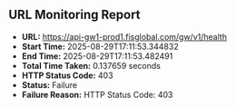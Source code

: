 ## URL Monitoring Report

- **URL:** https://api-gw1-prod1.fisglobal.com/gw/v1/health
- **Start Time:** 2025-08-29T17:11:53.344832
- **End Time:** 2025-08-29T17:11:53.482491
- **Total Time Taken:** 0.137659 seconds
- **HTTP Status Code:** 403
- **Status:** Failure
- **Failure Reason:** HTTP Status Code: 403
